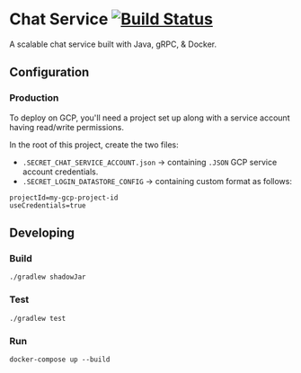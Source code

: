 # Chat Service [![Build Status](https://travis-ci.org/MorrisonCole/chat-service.svg?branch=master)](https://travis-ci.org/MorrisonCole/chat-service)
A scalable chat service built with Java, gRPC, & Docker.

## Configuration
### Production
To deploy on GCP, you'll need a project set up along with a service account having read/write permissions.

In the root of this project, create the two files:
* `.SECRET_CHAT_SERVICE_ACCOUNT.json` -> containing `.JSON` GCP service account credentials.
* `.SECRET_LOGIN_DATASTORE_CONFIG` -> containing custom format as follows:
```
projectId=my-gcp-project-id
useCredentials=true
```

## Developing
### Build
`./gradlew shadowJar`

### Test
`./gradlew test`

### Run
`docker-compose up --build`
